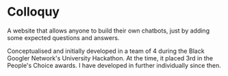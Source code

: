 # Colloquy

A website that allows anyone to build their own chatbots, just by adding some expected questions and answers.

Conceptualised and initially developed in a team of 4 during the Black Googler Network's University Hackathon. At the time, it placed 3rd in the People's Choice awards. I have developed in further individually since then.
